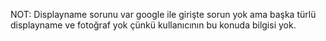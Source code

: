 NOT: Displayname sorunu var google ile girişte sorun yok ama başka türlü displayname ve fotoğraf yok çünkü kullanıcının bu konuda bilgisi yok.
